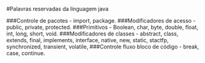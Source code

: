 #Palavras reservadas da linguagem java

###Controle de pacotes - import, package.
###Modificadores de acesso - public, private, protected.
###Primitivos - Boolean, char, byte, double, float, int, long, short, void.
###Modificadores de classes - abstract, class, extends, final, implements, interface, native, new, static, stactfp, synchronized, transient, volatile,
###Controle fluxo bloco de código - break, case, continue.
